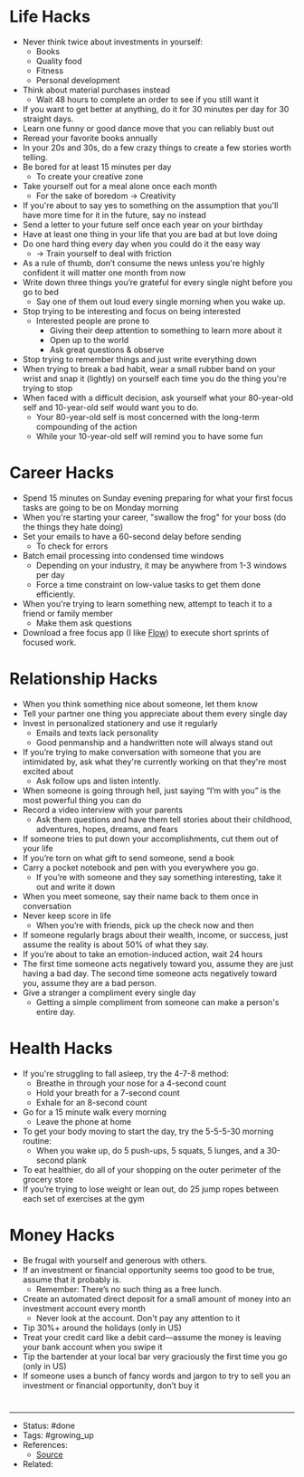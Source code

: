 # Life Hacks
- Never think twice about investments in yourself:
	- Books
	- Quality food
	- Fitness
	- Personal development
- Think about material purchases instead
	- Wait 48 hours to complete an order to see if you still want it
- If you want to get better at anything, do it for 30 minutes per day for 30 straight days.
- Learn one funny or good dance move that you can reliably bust out
- Reread your favorite books annually
- In your 20s and 30s, do a few crazy things to create a few stories worth telling.
- Be bored for at least 15 minutes per day
	- To create your creative zone
- Take yourself out for a meal alone once each month
	- For the sake of boredom -> Creativity
- If you're about to say yes to something on the assumption that you'll have more time for it in the future, say no instead
- Send a letter to your future self once each year on your birthday
- Have at least one thing in your life that you are bad at but love doing
- Do one hard thing every day when you could do it the easy way
	- -> Train yourself to deal with friction
- As a rule of thumb, don’t consume the news unless you're highly confident it will matter one month from now
- Write down three things you’re grateful for every single night before you go to bed
	- Say one of them out loud every single morning when you wake up.
- Stop trying to be interesting and focus on being interested
	- Interested people are prone to
		- Giving their deep attention to something to learn more about it
		- Open up to the world
		- Ask great questions & observe
- Stop trying to remember things and just write everything down
- When trying to break a bad habit, wear a small rubber band on your wrist and snap it (lightly) on yourself each time you do the thing you're trying to stop
- When faced with a difficult decision, ask yourself what your 80-year-old self and 10-year-old self would want you to do.
	- Your 80-year-old self is most concerned with the long-term compounding of the action
	- While your 10-year-old self will remind you to have some fun

# Career Hacks
- Spend 15 minutes on Sunday evening preparing for what your first focus tasks are going to be on Monday morning
- When you're starting your career, "swallow the frog" for your boss (do the things they hate doing)
- Set your emails to have a 60-second delay before sending
	- To check for errors
- Batch email processing into condensed time windows
	- Depending on your industry, it may be anywhere from 1-3 windows per day
	- Force a time constraint on low-value tasks to get them done efficiently.
- When you're trying to learn something new, attempt to teach it to a friend or family member
	- Make them ask questions
- Download a free focus app (I like [Flow](https://flowapp.info/)) to execute short sprints of focused work.

# Relationship Hacks
- When you think something nice about someone, let them know
- Tell your partner one thing you appreciate about them every single day
- Invest in personalized stationery and use it regularly
	- Emails and texts lack personality
	- Good penmanship and a handwritten note will always stand out
- If you’re trying to make conversation with someone that you are intimidated by, ask what they're currently working on that they're most excited about
	- Ask follow ups and listen intently.
- When someone is going through hell, just saying “I’m with you” is the most powerful thing you can do
- Record a video interview with your parents
	- Ask them questions and have them tell stories about their childhood, adventures, hopes, dreams, and fears
- If someone tries to put down your accomplishments, cut them out of your life
- If you’re torn on what gift to send someone, send a book
- Carry a pocket notebook and pen with you everywhere you go.
	- If you’re with someone and they say something interesting, take it out and write it down
- When you meet someone, say their name back to them once in conversation
- Never keep score in life
	- When you’re with friends, pick up the check now and then
- If someone regularly brags about their wealth, income, or success, just assume the reality is about 50% of what they say.
- If you’re about to take an emotion-induced action, wait 24 hours
- The first time someone acts negatively toward you, assume they are just having a bad day. The second time someone acts negatively toward you, assume they are a bad person.
- Give a stranger a compliment every single day
	- Getting a simple compliment from someone can make a person's entire day.

# Health Hacks
- If you're struggling to fall asleep, try the 4-7-8 method:
	- Breathe in through your nose for a 4-second count
	- Hold your breath for a 7-second count
	- Exhale for an 8-second count
- Go for a 15 minute walk every morning
	- Leave the phone at home
- To get your body moving to start the day, try the 5-5-5-30 morning routine:
	- When you wake up, do 5 push-ups, 5 squats, 5 lunges, and a 30-second plank
- To eat healthier, do all of your shopping on the outer perimeter of the grocery store
- If you’re trying to lose weight or lean out, do 25 jump ropes between each set of exercises at the gym

# Money Hacks
- Be frugal with yourself and generous with others.
- If an investment or financial opportunity seems too good to be true, assume that it probably is.
	- Remember: There’s no such thing as a free lunch.
- Create an automated direct deposit for a small amount of money into an investment account every month
	- Never look at the account. Don't pay any attention to it
- Tip 30%+ around the holidays (only in US)
- Treat your credit card like a debit card—assume the money is leaving your bank account when you swipe it
- Tip the bartender at your local bar very graciously the first time you go (only in US)
- If someone uses a bunch of fancy words and jargon to try to sell you an investment or financial opportunity, don’t buy it

#
---
- Status: #done
- Tags: #growing_up
- References:
	- [Source](https://www.sahilbloom.com/newsletter/the-most-powerful-life-hacks)
- Related:
